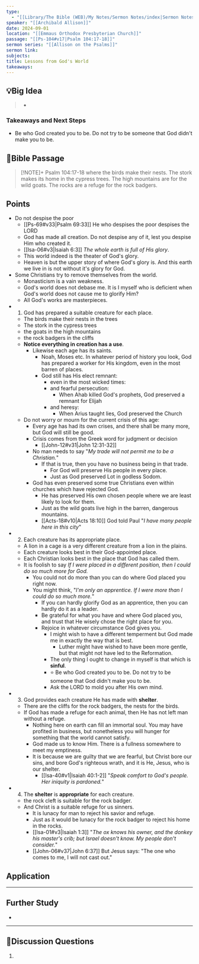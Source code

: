 ```yaml
---
type:
  - "[[Library/The Bible (WEB)/My Notes/Sermon Notes/index|Sermon Notes]]"
speaker: "[[Archibald Allison]]"
date: 2024-09-01
location: "[[Emmaus Orthodox Presbyterian Church]]"
passage: "[[Ps-104#v17|Psalm 104:17-18]]"
sermon series: "[[Allison on the Psalms]]"
sermon link: 
subjects: 
title: Lessons from God's World
takeaways:
---
```



## 💡Big Idea
>- 

### Takeaways and Next Steps
- Be who God created you to be. Do not try to be someone that God didn't make you to be. 


## 📖Bible Passage
>[!NOTE]+ Psalm 104:17-18
>where the birds make their nests. The stork makes its home in the cypress trees. The high mountains are for the wild goats. The rocks are a refuge for the rock badgers.

## Points

- Do not despise the poor
	- [[Ps-69#v33|Psalm 69:33]] He who despises the poor despises the LORD
	- God has made all creation. Do not despise any of it, lest you despise Him who created it. 
	- [[Isa-06#v3|Isaiah 6:3]] *The whole earth is full of His glory*. 
	- This world indeed is the theater of God's glory. 
	- Heaven is but the upper story of where God's glory is. And this earth we live in is not without it's glory for God. 
- Some Christians try to remove themselves from the world. 
	- Monasticism is a vain weakness. 
	- God's world does not debase me. It is I myself who is deficient when God's world does not cause me to glorify Him? 
	- All God's works are masterpieces. 
- 1. God has prepared a suitable creature for each place. 
	- The birds make their nests in the trees
	- The stork in the cypress trees
	- the goats in the high mountains
	- the rock badgers in the cliffs
	- **Notice everything in creation has a use**.  
		- Likewise each age has its saints. 
			- Noah, Moses etc. In whatever period of history you look, God has prepared a worker for His kingdom, even in the most barren of places. 
			- God still has His elect remnant: 
				- even in the most wicked times: 
				- and fearful persecution: 
					- When Ahab killed God's prophets, God preserved a remnant for Elijah
				- and heresy: 
					- When Arius taught lies, God preserved the Church
	- Do not worry or mourn for the current crisis of this age: 
		- Every age has had its own crises, and there shall be many more, but God will still be good. 
		- Crisis comes from the Greek word for judgment or decision
			- [[John-12#v31|John 12:31-32]]
		- No man needs to say "*My trade will not permit me to be a Christian.*"
			- If that is true, then you have no business being in that trade. 
				- For God will preserve His people in every place. 
				- Just as God preserved Lot in godless Sodom. 
		- God has even preserved some true Christians even within churches which have rejected God. 
			- He has preserved His own chosen people where we are least likely to look for them. 
			- Just as the wild goats live high in the barren, dangerous mountains. 
			- [[Acts-18#v10|Acts 18:10]] God told Paul "*I have many people here in this city*"
- 2. Each creature has its appropriate place. 
	- A lion in a cage is a very different creature from a lion in the plains. 
	- Each creature looks best in their God-appointed place. 
	- Each Christian looks best in the place that God has called them. 
	- It is foolish to say *If I were placed in a different position, then I could do so much more for God.*
		- You could not do more than you can do where God placed you right now. 
		- You might think, "*I'm only an apprentice. If I were more than I could do so much more.*"
			- If you can hardly glorify God as an apprentice, then you can hardly do it as a leader. 
			- Be grateful for what you have and where God placed you, and trust that He wisely chose the right place for you. 
			- Rejoice in whatever circumstance God gives you. 
				- I might wish to have a different temperment but God made me in exactly the way that is best. 
					- Luther might have wished to have been more gentle, but that might not have led to the Reformation. 
				- The only thing I ought to change in myself is that which is **sinful**. 
				- ⭐ Be who God created you to be. Do not try to be someone that God didn't make you to be. 
				- Ask the LORD to mold you after His own mind. 
- 3. God provides each creature He has made with **shelter**. 
	- There are the cliffs for the rock badgers, the nests for the birds. 
	- If God has made a refuge for each animal, then He has not left man without a refuge. 
		- Nothing here on earth can fill an immortal soul. You may have profited in business, but nonetheless you will hunger for something that the world cannot satisfy. 
		- God made us to know Him. There is a fullness somewhere to meet my emptiness. 
		- It is because we are guilty that we are fearful, but Christ bore our sins, and bore God's righteous wrath, and it is He, Jesus, who is our shelter. 
			- [[Isa-40#v1|Isaiah 40:1-2]] "*Speak comfort to God's people. Her iniquity is pardoned.*" 
- 4. The **shelter** is **appropriate** for each creature. 
	- the rock cleft is suitable for the rock badger. 
	- And Christ is a suitable refuge for us sinners. 
		- It is lunacy for man to reject his savior and refuge. 
		- Just as it would be lunacy for the rock badger to reject his home in the rocks. 
		- [[Isa-01#v3|Isaiah 1:3]] "*The ox knows his owner, and the donkey his master's crib; but Israel doesn't know. My people don't consider.*" 
		- [[John-06#v37|John 6:37]] But Jesus says: "The one who comes to me, I will not cast out." 

## Application

---
## Further Study
- 

---
## 💬Discussion Questions

1. 